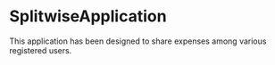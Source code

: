 # SplitwiseApplication
This application has been designed to share expenses among various registered users.
